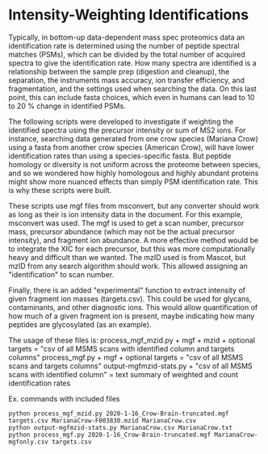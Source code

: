 # Intensity-Weighting Identifications


Typically, in bottom-up data-dependent mass spec proteomics data an identification rate is determined using the number of peptide spectral matches (PSMs), which can be divided by the total number of acquired spectra to give the identification rate. How many spectra are identified is a relationship between the sample prep (digestion and cleanup), the separation, the instruments mass accuracy, ion transfer efficiency, and fragmentation, and the settings used when searching the data. On this last point, this can include fasta choices, which even in humans can lead to 10 to 20 % change in identified PSMs.


The following scripts were developed to investigate if weighting the identified spectra using the precursor intensity or sum of MS2 ions. For instance, searching data generated from one crow species (Mariana Crow) using a fasta from another crow species (American Crow), will have lower identification rates than using a species-specific fasta. But peptide homology or diversity is not uniform across the proteome between species, and so we wondered how highly homologous and highly abundant proteins might show more nuanced effects than simply PSM identification rate. This is why these scripts were built.


These scripts use mgf files from msconvert, but any converter should work as long as their is ion intensity data in the document. For this example, msconvert was used. The mgf is used to get a scan number, precursor mass, precursor abundance (which may not be the actual precursor intensity), and fragment ion abundance. A more effective method would be to integrate the XIC for each precursor, but this was more computationally heavy and difficult than we wanted. The mzID used is from Mascot, but mzID from any search algorithm should work. This allowed assigning an "identification" to scan number.


Finally, there is an added "experimental" function to extract intensity of given fragment ion masses (targets.csv). This could be used for glycans, contaminants, and other diagnostic ions. This would allow quantification of how much of a given fragment ion is present, maybe indicating how many peptides are glycosylated (as an example).

The usage of these files is:
process_mgf_mzid.py + mgf + mzid + optional targets = "csv of all MSMS scans with identified column and targets columns"
process_mgf.py + mgf + optional targets = "csv of all MSMS scans and targets columns"
output-mgfmzid-stats.py + "csv of all MSMS scans with identified column" = text summary of weighted and count identification rates

Ex. commands with included files
```
python process_mgf_mzid.py 2020-1-16_Crow-Brain-truncated.mgf targets.csv MarianaCrow-F003830.mzid MarianaCrow.csv
python output-mgfmzid-stats.py MarianaCrow.csv MarianaCrow.txt
python process_mgf.py 2020-1-16_Crow-Brain-truncated.mgf MarianaCrow-mgfonly.csv targets.csv
```
